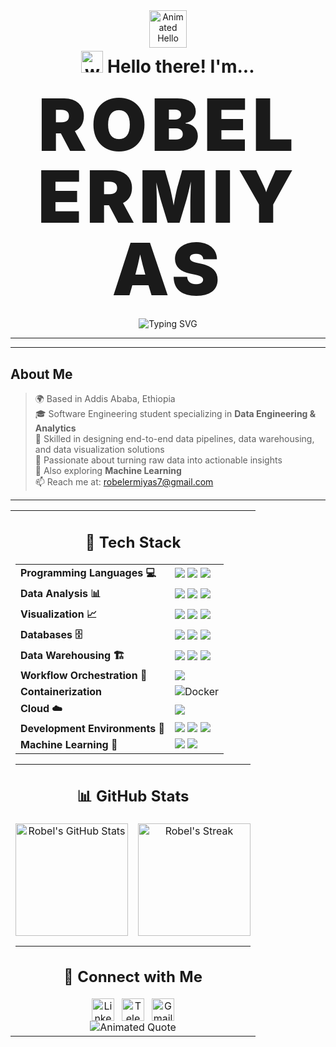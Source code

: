 <div align="center">
  <img src="https://media.giphy.com/media/M9gbBd9nbDrOTu1fnW/giphy.gif" width="60" alt="Animated Hello">
  <h1 align="center" style="margin-top: 5px;">
    <img src="https://media.giphy.com/media/hvRJCLFzcasrR4ia7z/giphy.gif" height="35" alt="waving-hand"/>
    Hello there! I'm...
  </h1>
  
  <h2 align="center" style="margin-top: 5px; margin-bottom: 5px;">
  <span style="
    /* Maximum visual size and weight */
    font-size: 5.5em; 
    font-weight: 900; 
    letter-spacing: 7px; /* Widest spacing for the gradient to show */
    line-height: 1.0; "
  
  ROBEL ERMIYAS
  </span>
</h2>

  <p align="center" style="margin-top: 20px;">
    <img 
      src="https://readme-typing-svg.demolab.com?font=Montserrat&weight=700&size=30&duration=3000&pause=500&color=00BFFF&center=true&vCenter=true&width=800&lines=Data+Engineer+%7C+Building+the+Future;SWE+Student+%7C+Always+Learning" 
      alt="Typing SVG" 
    />
  </p>

</div>

---

---
## About Me

> 🌍 Based in Addis Ababa, Ethiopia  
> 🎓 Software Engineering student specializing in **Data Engineering & Analytics**  
> 💼 Skilled in designing end-to-end data pipelines, data warehousing, and data visualization solutions  
> 🚀 Passionate about turning raw data into actionable insights  
> 🧠 Also exploring **Machine Learning**  
> 📫 Reach me at: [robelermiyas7@gmail.com](mailto:robelermiyas@gmail.com)

---

<table><tr><td align="center">

## 🚀 Tech Stack

<table>
  <tr>
    <td><b>Programming Languages 💻</b></td>
    <td>
      <img src="https://img.shields.io/badge/Python-3776AB?style=for-the-badge&logo=python&logoColor=white" />
      <img src="https://img.shields.io/badge/Java-007396?style=for-the-badge&logo=java&logoColor=white" />
      <img src="https://img.shields.io/badge/SQL-336791?style=for-the-badge&logo=postgresql&logoColor=white" />
    </td>
  </tr>

  <tr>
    <td><b>Data Analysis 📊</b></td>
    <td>
      <img src="https://img.shields.io/badge/Numpy-013243?style=for-the-badge&logo=numpy&logoColor=white" />
      <img src="https://img.shields.io/badge/Pandas-150458?style=for-the-badge&logo=pandas&logoColor=white" />
      <img src="https://img.shields.io/badge/PySpark-E25A1C?style=for-the-badge&logo=apache-spark&logoColor=white" />
    </td>
  </tr>

  <tr>
    <td><b>Visualization 📈</b></td>
    <td>
      <img src="https://img.shields.io/badge/Matplotlib-11557C?style=for-the-badge&logo=plotly&logoColor=white" />
      <img src="https://img.shields.io/badge/Seaborn-3795D2?style=for-the-badge&logo=python&logoColor=white" />
      <img src="https://img.shields.io/badge/Power%20BI-F2C811?style=for-the-badge&logo=power-bi&logoColor=black" />
    </td>
  </tr>

  <tr>
    <td><b>Databases 🗄️</b></td>
    <td>
      <img src="https://img.shields.io/badge/PostgreSQL-4169E1?style=for-the-badge&logo=postgresql&logoColor=white" />
      <img src="https://img.shields.io/badge/SQL%20Server-CC2927?style=for-the-badge&logo=microsoftsqlserver&logoColor=white" />
      <img src="https://img.shields.io/badge/MongoDB-47A248?style=for-the-badge&logo=mongodb&logoColor=white" />
    </td>
  </tr>

  <tr>
    <td><b>Data Warehousing 🏗️</b></td>
    <td>
      <img src="https://img.shields.io/badge/ETL%20%7C%20ELT-009688?style=for-the-badge" />
      <img src="https://img.shields.io/badge/Snowflake-29B5E8?style=for-the-badge&logo=snowflake&logoColor=white" />
      <img src="https://img.shields.io/badge/Amazon%20Redshift-8C4FFF?style=for-the-badge&logo=amazonredshift&logoColor=white" />
    </td>
  </tr>

  <tr>
    <td><b>Workflow Orchestration 🐳</b></td>
    <td>
      <img src="https://img.shields.io/badge/Apache%20Airflow-017CEE?style=for-the-badge&logo=apache-airflow&logoColor=white" />
    </td>
  </tr>
  
   <tr>
    <td><b>Containerization </b></td>
    <td>
     <img src="https://img.shields.io/badge/Docker-2496ED?style=for-the-badge&logo=docker&logoColor=white" alt="Docker"/> 
    </td>
  </tr>
  <tr>
    <td><b>Cloud ☁️</b></td>
    <td>
      <img src="https://img.shields.io/badge/AWS-FF9900?style=for-the-badge&logo=amazonaws&logoColor=white" />
    </td>
  </tr>

  <tr>
    <td><b>Development Environments 💼</b></td>
    <td>
      <img src="https://img.shields.io/badge/VS%20Code-0078D7?style=for-the-badge&logo=visualstudiocode&logoColor=white" />
      <img src="https://img.shields.io/badge/Databricks-FF3621?style=for-the-badge&logo=databricks&logoColor=white" />
      <img src="https://img.shields.io/badge/Google%20Colab-F9AB00?style=for-the-badge&logo=googlecolab&logoColor=white" />
    </td>
  </tr>

  <tr>
    <td><b>Machine Learning 🤖</b></td>
    <td>
      <img src="https://img.shields.io/badge/Supervised%20Learning-3C873A?style=for-the-badge" />
      <img src="https://img.shields.io/badge/Unsupervised%20Learning-2196F3?style=for-the-badge" />
    </td>
  </tr>
</table>

---

## 📊 GitHub Stats

<div align="center" style="display: flex; flex-wrap: wrap; gap: 16px; justify-content: center;">
  <img src="https://github-readme-stats.vercel.app/api?username=Robel-ermiyas&theme=gotham&hide_border=false&include_all_commits=true&count_private=true&show_icons=true" alt="Robel's GitHub Stats" height="180" />
  <img src="https://github-readme-streak-stats.herokuapp.com/?user=Robel-ermiyas&theme=gotham&hide_border=false" alt="Robel's Streak" height="180" />
</div>

---

## 🤝 Connect with Me

<div align="center" style="display: flex; gap: 12px; justify-content: center;">
  <a href="https://www.linkedin.com/in/robel-ermiyas/" target="_blank" rel="noopener noreferrer">
    <img src="https://img.shields.io/badge/LinkedIn-0077B5?style=for-the-badge&logo=linkedin&logoColor=white" alt="LinkedIn" height="36" />
  </a>
  <a href="https://t.me/" target="_blank" rel="noopener noreferrer">
    <img src="https://img.shields.io/badge/Telegram-2CA5E0?style=for-the-badge&logo=telegram&logoColor=white" alt="Telegram" height="36" />
  </a>
  <a href="mailto:robelermiyas7@gmail.com">
    <img src="https://img.shields.io/badge/Gmail-EA4335?style=for-the-badge&logo=gmail&logoColor=white" alt="Gmail" height="36" />
  </a>
</div>

<div align="center">
  <img 
    src="https://readme-typing-svg.demolab.com?font=Fira+Code&weight=700&size=24&duration=1&pause=2000&color=FFD700&center=true&vCenter=true&width=750&lines=*%22Data+is+the+new+oil+%E2%80%94+but+only+if+you+can+refine+it.%22*" 
    alt="Animated Quote" 
  />
</div>
